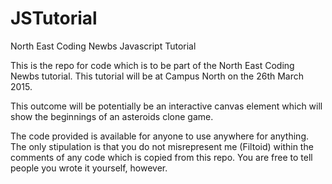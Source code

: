 # JSTutorial
North East Coding Newbs Javascript Tutorial

This is the repo for code which is to be part of the North East Coding Newbs tutorial. This tutorial will be at Campus North on the 26th March 2015.

This outcome will be potentially be an interactive canvas element which will show the beginnings of an asteroids clone game. 

The code provided is available for anyone to use anywhere for anything. The only stipulation is that you do not misrepresent me (Filtoid) within the comments of any code which is copied from this repo. You are free to tell people you wrote it yourself, however.
